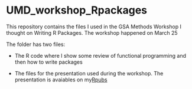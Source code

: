 # UMD_workshop_Rpackages
This repository contains the files I used in the GSA Methods Workshop I thought on Writing R Packages. The workshop happened on March 25

The folder has two files:

- The R code where I show some review of functional programming and then how to write packages

- The files for the presentation used during the workshop. The presentation is avaiables on my[Rpubs]("http://rpubs.com/Ventura_Tiago")  


